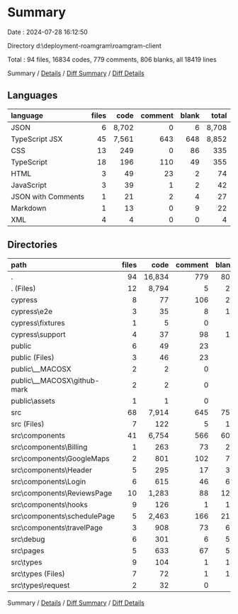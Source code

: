 # Summary

Date : 2024-07-28 16:12:50

Directory d:\\deployment-roamgram\\roamgram-client

Total : 94 files,  16834 codes, 779 comments, 806 blanks, all 18419 lines

Summary / [Details](details.md) / [Diff Summary](diff.md) / [Diff Details](diff-details.md)

## Languages
| language | files | code | comment | blank | total |
| :--- | ---: | ---: | ---: | ---: | ---: |
| JSON | 6 | 8,702 | 0 | 6 | 8,708 |
| TypeScript JSX | 45 | 7,561 | 643 | 648 | 8,852 |
| CSS | 13 | 249 | 0 | 86 | 335 |
| TypeScript | 18 | 196 | 110 | 49 | 355 |
| HTML | 3 | 49 | 23 | 2 | 74 |
| JavaScript | 3 | 39 | 1 | 2 | 42 |
| JSON with Comments | 1 | 21 | 2 | 4 | 27 |
| Markdown | 1 | 13 | 0 | 9 | 22 |
| XML | 4 | 4 | 0 | 0 | 4 |

## Directories
| path | files | code | comment | blank | total |
| :--- | ---: | ---: | ---: | ---: | ---: |
| . | 94 | 16,834 | 779 | 806 | 18,419 |
| . (Files) | 12 | 8,794 | 5 | 25 | 8,824 |
| cypress | 8 | 77 | 106 | 27 | 210 |
| cypress\\e2e | 3 | 35 | 8 | 11 | 54 |
| cypress\\fixtures | 1 | 5 | 0 | 1 | 6 |
| cypress\\support | 4 | 37 | 98 | 15 | 150 |
| public | 6 | 49 | 23 | 2 | 74 |
| public (Files) | 3 | 46 | 23 | 2 | 71 |
| public\\__MACOSX | 2 | 2 | 0 | 0 | 2 |
| public\\__MACOSX\\github-mark | 2 | 2 | 0 | 0 | 2 |
| public\\assets | 1 | 1 | 0 | 0 | 1 |
| src | 68 | 7,914 | 645 | 752 | 9,311 |
| src (Files) | 7 | 122 | 5 | 15 | 142 |
| src\\components | 41 | 6,754 | 566 | 603 | 7,923 |
| src\\components\\Billing | 1 | 263 | 73 | 22 | 358 |
| src\\components\\GoogleMaps | 2 | 801 | 102 | 76 | 979 |
| src\\components\\Header | 5 | 295 | 17 | 32 | 344 |
| src\\components\\Login | 6 | 615 | 46 | 63 | 724 |
| src\\components\\ReviewsPage | 10 | 1,283 | 88 | 120 | 1,491 |
| src\\components\\hooks | 9 | 126 | 1 | 17 | 144 |
| src\\components\\schedulePage | 5 | 2,463 | 166 | 211 | 2,840 |
| src\\components\\travelPage | 3 | 908 | 73 | 62 | 1,043 |
| src\\debug | 6 | 301 | 6 | 59 | 366 |
| src\\pages | 5 | 633 | 67 | 58 | 758 |
| src\\types | 9 | 104 | 1 | 17 | 122 |
| src\\types (Files) | 7 | 72 | 1 | 11 | 84 |
| src\\types\\request | 2 | 32 | 0 | 6 | 38 |

Summary / [Details](details.md) / [Diff Summary](diff.md) / [Diff Details](diff-details.md)